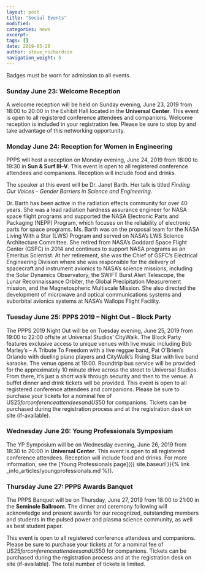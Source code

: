 ```yaml
---
layout: post
title: "Social Events"
modified:
categories: news
excerpt: 
tags: []
date: 2019-05-20
author: steve_richardson
navigation_weight: 5
---
```


Badges must be worn for admission to all events.

### Sunday June 23: Welcome Reception

A welcome reception will be held on Sunday evening, June 23, 2019 from 18:00 to 20:00 in the Exhibit Hall located in the **Universal Center**.  This event is open to all registered conference attendees and companions. Welcome reception is included in your registration fee. Please be sure to stop by and take advantage of this networking opportunity.   

### Monday June 24: Reception for Women in Engineering 

PPPS will host a reception on Monday evening, June 24, 2019 from 18:00 to 19:30 in **Sun & Surf III&ndash;V**.  This event is open to all registered conference attendees and companions.   Reception will include food and drinks.

The speaker at this event will be Dr. Janet Barth. Her talk is titled _Finding Our Voices - Gender Barriers in Science and Engineering_.

Dr. Barth has been active in the radiation effects community for over 40 years. She was a lead radiation hardness assurance engineer for NASA space flight programs and supported the NASA Electronic Parts and Packaging (NEPP) Program, which focuses on the reliability of electronic parts for space programs. Ms. Barth was on the proposal team for the NASA Living With a Star (LWS) Program and served on NASA’s LWS Science Architecture Committee. She retired from NASA’s Goddard Space Flight Center (GSFC) in 2014 and continues to support NASA programs as an Emeritus Scientist. At her retirement, she was the Chief of GSFC’s Electrical Engineering Division where she was responsible for the delivery of spacecraft and instrument avionics to NASA’s science missions, including the Solar Dynamics Observatory, the SWIFT Burst Alert Telescope, the Lunar Reconnaissance Orbiter, the Global Precipitation Measurement mission, and the Magnetospheric Multiscale Mission. She also directed the development of microwave and optical communications systems and suborbital avionics systems at NASA’s Wallops Flight Facility.


### Tuesday June 25: PPPS 2019 – Night Out – Block Party

The PPPS 2019 Night Out will be on Tuesday evening, June 25, 2019 from 19:00 to 22:00 offsite at Universal Studios’ CityWalk. The Block Party features exclusive access to unique venues with live music including Bob Marley’s &ndash; A Tribute To Freedom with a live reggae band, Pat O’Brien’s Orlando with dueling piano players and CityWalk’s Rising Star with live band karaoke. The venue opens at 19:00. Roundtrip bus service will be provided for the approximately 10 minute drive across the street to Universal Studios. From there, it’s just a short walk through security and then to the venue. A buffet dinner and drink tickets will be provided. This event is open to all registered conference attendees and companions.  Please be sure to purchase your tickets for a nominal fee of US$25 for conference attendees and US$50 for companions.  Tickets can be purchased during the registration process and at the registration desk on site (if-available).

### Wednesday June 26: Young Professionals Symposium 

The YP Symposium will be on Wednesday evening, June 26, 2019 from 18:30 to 20:00 in **Universal Center**.  This event is open to all registered conference attendees. Reception will include food and drinks. For more information, see the [Young Professionals page]({{ site.baseurl }}{% link _info_articles/youngprofessionals.md %}).

### Thursday June 27: PPPS Awards Banquet

The PPPS Banquet will be on Thursday, June 27, 2019 from 18:00 to 21:00 in the **Seminole Ballroom**.  The dinner and ceremony following will acknowledge and present awards for our recognized, outstanding members and students in the pulsed power and plasma science community, as well as best student paper.  

This event is open to all registered conference attendees and companions. Please be sure to purchase your tickets at for a nominal fee of US$25 for conference attendees and US$50 for companions. Tickets can be purchased during the registration process and at the registration desk on site (if-available).  The total number of tickets is limited.

